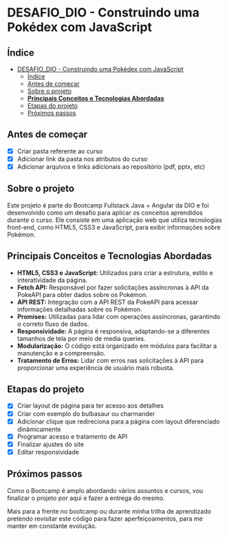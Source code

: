 # DESAFIO_DIO - Construindo uma Pokédex com JavaScript

## Índice

- [DESAFIO\_DIO - Construindo uma Pokédex com JavaScript](#desafio_dio---construindo-uma-pokédex-com-javascript)
  - [Índice](#índice)
  - [Antes de começar](#antes-de-começar)
  - [Sobre o projeto](#sobre-o-projeto)
  - [**Principais Conceitos e Tecnologias Abordadas**](#principais-conceitos-e-tecnologias-abordadas)
  - [Etapas do projeto](#etapas-do-projeto)
  - [Próximos passos](#próximos-passos)

## Antes de começar

- [x]  Criar pasta referente ao curso
- [x]  Adicionar link da pasta nos atributos do curso
- [x]  Adicionar arquivos e links adicionais ao repositório (pdf, pptx, etc)

## Sobre o projeto

Este projeto é parte do Bootcamp Fullstack Java + Angular da DIO e foi desenvolvido como um desafio para aplicar os conceitos 
aprendidos durante o curso. Ele consiste em uma aplicação web que utiliza tecnologias front-end, como HTML5, CSS3 e JavaScript, 
para exibir informações sobre Pokémon.



## **Principais Conceitos e Tecnologias Abordadas**

- **HTML5, CSS3 e JavaScript:** Utilizados para criar a estrutura, estilo e interatividade da página.
- **Fetch API:** Responsável por fazer solicitações assíncronas à API da PokeAPI para obter dados sobre os Pokémon.
- **API REST:** Integração com a API REST da PokeAPI para acessar informações detalhadas sobre os Pokémon.
- **Promises:** Utilizadas para lidar com operações assíncronas, garantindo o correto fluxo de dados.
- **Responsividade:** A página é responsiva, adaptando-se a diferentes tamanhos de tela por meio de media queries.
- **Modularização:** O código está organizado em módulos para facilitar a manutenção e a compreensão.
- **Tratamento de Erros:** Lidar com erros nas solicitações à API para proporcionar uma experiência de usuário mais robusta.

## Etapas do projeto

- [x]  Criar layout de página para ter acesso aos detalhes
- [x]  Criar com exemplo do bulbasaur ou charmander
- [x]  Adicionar clique que redireciona para a página com layout diferenciado dinâmicamente
- [x]  Programar acesso e tratamento de API
- [x]  Finalizar ajustes do site
- [x]  Editar responsividade

## Próximos passos

Como o Bootcamp é amplo abordando vários assuntos e cursos, vou finalizar o projeto por aqui e fazer a entrega do mesmo.

Mais para a frente no bootcamp ou durante minha trilha de aprendizado pretendo revisitar este código para fazer aperfeiçoamentos,
para me manter em constante evolução.

